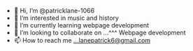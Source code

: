 - 👋 Hi, I’m @patricklane-1066
- 👀 I’m interested in music and history 
- 🌱 I’m currently learning webpage development
- 💞️ I’m looking to collaborate on ...^^^ Webpage development
- 📫 How to reach me ...lanepatrick6@gmail.com

<!---
patricklane-1066/patricklane-1066 is a ✨ special ✨ repository because its `README.md` (this file) appears on your GitHub profile.
You can click the Preview link to take a look at your changes.
--->

